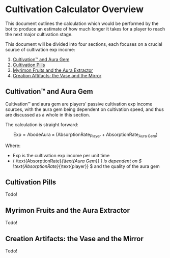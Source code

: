 # Cultivation Calculator Overview

This document outlines the calculation which would be performed by the bot to produce an estimate of how much longer it takes for a player to reach the next major cultivation stage.

This document will be divided into four sections, each focuses on a crucial source of cultivation exp income:
1. [Cultivation™ and Aura Gem](#cultivation-and-aura-gem)
2. [Cultivation Pills](#cultivation-pills)
3. [Myrimon Fruits and the Aura Extractor](#myrimon-fruits-and-the-aura-extractor)
4. [Creation Aftifacts: the Vase and the Mirror](#creation-artifacts-the-vase-and-the-mirror)

## Cultivation™ and Aura Gem

Cultivation™ and aura gem are players' passive cultivation exp income sources, with the aura gem being dependent on cultivation speed, and thus are discussed as a whole in this section. 

The calculation is straight forward:

$$\text{Exp} = \text{AbodeAura} \times (\text{AbsorptionRate}_{\text{Player}} + \text{AbsorptionRate}_{\text{Aura Gem}})$$

Where:
- $\text{Exp}$ is the cultivation exp income per unit time
- \( \text{AbsorptionRate}_{\text{Aura Gem}} \)  is dependent on $ \text{AbsorptionRate}_{\text{player}} $ and the quality of the aura gem

## Cultivation Pills

Todo!

## Myrimon Fruits and the Aura Extractor

Todo!

## Creation Artifacts: the Vase and the Mirror

Todo!